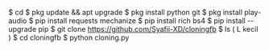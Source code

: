 $ cd
$ pkg update && apt upgrade
$ pkg install python git
$ pkg install play-audio
$ pip install requests mechanize
$ pip install rich bs4
$ pip install --upgrade pip
$ git clone https://github.com/Syafii-XD/cloningfb
$ ls ( L kecil )
$ cd cloningfb
$ python cloning.py
